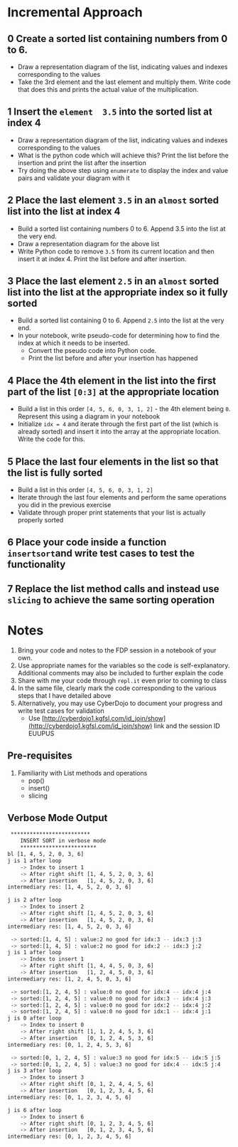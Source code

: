 
# Incremental Approach

## 0 Create a sorted list containing numbers from 0 to 6. 
 - Draw a representation diagram of the list, indicating values and indexes corresponding to the values
 - Take the 3rd element and the last element and multiply them. Write code that does this and prints the actual value of the multiplication.
 
## 1 Insert the `element  3.5` into the sorted list at index 4
 - Draw a representation diagram of the list, indicating values and indexes corresponding to the values 
 - What is the python code which will achieve this? Print the list before the insertion and print the list after the insertion
 - Try doing the above step using `enumerate` to display the index and value pairs and validate your diagram with it 
## 

## 2 Place the last element `3.5` in an `almost` sorted list into the list at index 4 
 - Build a sorted list containing numbers 0 to 6. Append 3.5 into the list at the very end. 
 - Draw a representation diagram for the above list 
 - Write Python code to remove `3.5` from its current location and then insert it at index 4. Print the list before and after insertion. 

## 3 Place the last element `2.5` in an `almost` sorted list into the list at the appropriate index so it fully sorted 
  - Build a sorted list containing 0 to 6. Append `2.5` into the list at the very end. 
  - In your notebook, write pseudo-code for determining how to find the index at which it needs to be inserted. 
	  - Convert the pseudo code into Python code.  
	  - Print the list before and after your insertion has happened

## 4 Place the 4th element in the list into the first part of the list `[0:3]` at the appropriate location
  - Build a list in this order `[4, 5, 6, 0, 3, 1, 2]` - the 4th element being `0`. Represent this using a diagram in your notebook 
  - Initialize `idx = 4` and iterate through the first part of the list (which is already sorted) and insert it into the array at the appropriate location. Write the code for this. 

## 5 Place the last four elements in the list so that the list is fully sorted 
  - Build a list in this order `[4, 5, 6, 0, 3, 1, 2]`
  - Iterate through the last four elements and perform the same operations you did in the previous exercise
  - Validate through proper print statements that your list is actually properly sorted 

## 6 Place your code inside a function  `insertsort`and write test cases to test the functionality 


## 7 Replace the list method calls and instead use `slicing` to achieve the same sorting operation 


# Notes
1. Bring your code and notes to the FDP session in a notebook of your own. 
2. Use appropriate names for the variables so the code is self-explanatory. Additional comments may also be included to further explain the code 
3. Share with me your code through `repl.it` even prior to coming to class
4. In the same file, clearly mark the code corresponding to the various steps that I have detailed above 
5. Alternatively, you may use CyberDojo to document your progress and write test cases for validation 
	- Use [http://cyberdojo1.kgfsl.com/id_join/show](http://cyberdojo1.kgfsl.com/id_join/show) link and the session ID EUUPUS

## Pre-requisites

1. Familiarity with List methods and operations
	- pop()
	- insert() 
	- slicing 


## Verbose Mode Output

```bash
 *************************
    INSERT SORT in verbose mode
    ************************
bl [1, 4, 5, 2, 0, 3, 6]
j is 1 after loop
    -> Index to insert 1
    -> After right shift [1, 4, 5, 2, 0, 3, 6]
    -> After insertion   [1, 4, 5, 2, 0, 3, 6]
intermediary res: [1, 4, 5, 2, 0, 3, 6]

j is 2 after loop
    -> Index to insert 2
    -> After right shift [1, 4, 5, 2, 0, 3, 6]
    -> After insertion   [1, 4, 5, 2, 0, 3, 6]
intermediary res: [1, 4, 5, 2, 0, 3, 6]

 -> sorted:[1, 4, 5] : value:2 no good for idx:3 -- idx:3 j:3
 -> sorted:[1, 4, 5] : value:2 no good for idx:2 -- idx:3 j:2
j is 1 after loop
    -> Index to insert 1
    -> After right shift [1, 4, 4, 5, 0, 3, 6]
    -> After insertion   [1, 2, 4, 5, 0, 3, 6]
intermediary res: [1, 2, 4, 5, 0, 3, 6]

 -> sorted:[1, 2, 4, 5] : value:0 no good for idx:4 -- idx:4 j:4
 -> sorted:[1, 2, 4, 5] : value:0 no good for idx:3 -- idx:4 j:3
 -> sorted:[1, 2, 4, 5] : value:0 no good for idx:2 -- idx:4 j:2
 -> sorted:[1, 2, 4, 5] : value:0 no good for idx:1 -- idx:4 j:1
j is 0 after loop
    -> Index to insert 0
    -> After right shift [1, 1, 2, 4, 5, 3, 6]
    -> After insertion   [0, 1, 2, 4, 5, 3, 6]
intermediary res: [0, 1, 2, 4, 5, 3, 6]

 -> sorted:[0, 1, 2, 4, 5] : value:3 no good for idx:5 -- idx:5 j:5
 -> sorted:[0, 1, 2, 4, 5] : value:3 no good for idx:4 -- idx:5 j:4
j is 3 after loop
    -> Index to insert 3
    -> After right shift [0, 1, 2, 4, 4, 5, 6]
    -> After insertion   [0, 1, 2, 3, 4, 5, 6]
intermediary res: [0, 1, 2, 3, 4, 5, 6]

j is 6 after loop
    -> Index to insert 6
    -> After right shift [0, 1, 2, 3, 4, 5, 6]
    -> After insertion   [0, 1, 2, 3, 4, 5, 6]
intermediary res: [0, 1, 2, 3, 4, 5, 6]
```

<!--stackedit_data:
eyJoaXN0b3J5IjpbLTI5NzI3OTc3MywtMTA2MDI4MTIzLC0xMj
MwMjU2ODI1LDE5NjkzODUwMzAsLTcwNjY4ODY4NywtMTIwMzE0
NTg1MSwxNTA1NDI5NzAsLTEzMDA3NTkzOTddfQ==
-->